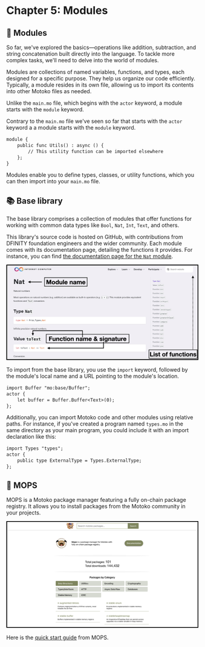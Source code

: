 # Chapter 5: Modules 

## 🧩 Modules 
So far, we've explored the basics—operations like addition, subtraction, and string concatenation built directly into the language. To tackle more complex tasks, we'll need to delve into the world of modules.

Modules are collections of named variables, functions, and types, each designed for a specific purpose. They help us organize our code efficiently. Typically, a module resides in its own file, allowing us to import its contents into other Motoko files as needed.

Unlike the `main.mo` file, which begins with the `actor` keyword, a module starts with the `module` keyword.


Contrary to the `main.mo` file we've seen so far that starts with the `actor` keyword a a module starts with the `module` keyword.

```motoko
module {
    public func Utils() : async () {
        // This utility function can be imported elsewhere
    };
}
```

Modules enable you to define types, classes, or utility functions, which you can then import into your `main.mo` file.

## 📚 Base library 
The base library comprises a collection of modules that offer functions for working with common data types like `Bool`, `Nat`, `Int`, `Text`, and others.

This library's source code is hosted on GitHub, with contributions from DFINITY foundation engineers and the wider community. Each module comes with its documentation page, detailing the functions it provides. For instance, you can find [the documentation page for the `Nat` module](https://internetcomputer.org/docs/current/motoko/main/base/Nat).

<p align="center"> <img src="assets/base_library_nat.png" width="800px" style="border: 2px solid black;"></p>
<p align="center">  </p>


To import from the base library, you use the `import` keyword, followed by the module's local name and a URL pointing to the module's location. 

```motoko
import Buffer "mo:base/Buffer";
actor {
    let buffer = Buffer.Buffer<Text>(0);
};
```

Additionally, you can import Motoko code and other modules using relative paths. For instance, if you've created a program named `types.mo` in the same directory as your main program, you could include it with an import declaration like this:

```motoko
import Types "types";
actor {
    public type ExternalType = Types.ExternalType;
};
```


## 🐶 MOPS
MOPS is a Motoko package manager featuring a fully on-chain package registry. It allows you to install packages from the Motoko community in your projects.

<p align="center"> <img src="assets/mops.png" width="800px" style="border: 2px solid black;"></p>
<p align="center">  </p>

Here is the [quick start guide](https://docs.mops.one/quick-start) from MOPS. 


